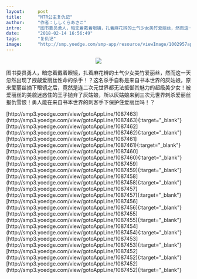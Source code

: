```yaml
---
layout:     post
title:      "NTR公主复仇记"
author:     "作者：ししくらあさこ"
intro:      "图书委员勇人，暗恋着戴着眼镜，扎着麻花辨的土气少女美竹爱丽丝，然而这一天忽然出现了觊觎爱丽丝性命的杀手！？这名杀手自称是来自书本世界的灰姑娘，原来爱丽丝摘下眼镜之后，竟然是连二次元世界都无法抵御其魅力的超级美少女！被爱丽丝的美貌迷惑住的王子抛弃了灰姑娘，所以灰姑娘来到三次元世界刺杀爱丽丝报仇雪恨！勇人能在来自书本世界的刺客手下保护住爱丽丝吗！？"
date:       "2018-02-14 16:56:49"
tags:       "复仇记"
image:      "http://smp.yoedge.com/smp-app/resource/viewImage/1002957appline.png"
---
```

<div style="text-align: center">
<p><img src="http://smp.yoedge.com/smp-app/resource/viewImage/1002957appline.png"/></p>
</div>
<p class="post-meta">
<span>图书委员勇人，暗恋着戴着眼镜，扎着麻花辨的土气少女美竹爱丽丝，然而这一天忽然出现了觊觎爱丽丝性命的杀手！？这名杀手自称是来自书本世界的灰姑娘，原来爱丽丝摘下眼镜之后，竟然是连二次元世界都无法抵御其魅力的超级美少女！被爱丽丝的美貌迷惑住的王子抛弃了灰姑娘，所以灰姑娘来到三次元世界刺杀爱丽丝报仇雪恨！勇人能在来自书本世界的刺客手下保护住爱丽丝吗！？</span>
</p>
[http://smp3.yoedge.com/view/gotoAppLine/1087463](http://smp3.yoedge.com/view/gotoAppLine/1087463){:target="_blank"}
[http://smp3.yoedge.com/view/gotoAppLine/1087462](http://smp3.yoedge.com/view/gotoAppLine/1087462){:target="_blank"}
[http://smp3.yoedge.com/view/gotoAppLine/1087461](http://smp3.yoedge.com/view/gotoAppLine/1087461){:target="_blank"}
[http://smp3.yoedge.com/view/gotoAppLine/1087460](http://smp3.yoedge.com/view/gotoAppLine/1087460){:target="_blank"}
[http://smp3.yoedge.com/view/gotoAppLine/1087459](http://smp3.yoedge.com/view/gotoAppLine/1087459){:target="_blank"}
[http://smp3.yoedge.com/view/gotoAppLine/1087458](http://smp3.yoedge.com/view/gotoAppLine/1087458){:target="_blank"}
[http://smp3.yoedge.com/view/gotoAppLine/1087457](http://smp3.yoedge.com/view/gotoAppLine/1087457){:target="_blank"}
[http://smp3.yoedge.com/view/gotoAppLine/1087456](http://smp3.yoedge.com/view/gotoAppLine/1087456){:target="_blank"}
[http://smp3.yoedge.com/view/gotoAppLine/1087455](http://smp3.yoedge.com/view/gotoAppLine/1087455){:target="_blank"}
[http://smp3.yoedge.com/view/gotoAppLine/1087454](http://smp3.yoedge.com/view/gotoAppLine/1087454){:target="_blank"}
[http://smp3.yoedge.com/view/gotoAppLine/1087453](http://smp3.yoedge.com/view/gotoAppLine/1087453){:target="_blank"}
[http://smp3.yoedge.com/view/gotoAppLine/1087452](http://smp3.yoedge.com/view/gotoAppLine/1087452){:target="_blank"}
[http://smp3.yoedge.com/view/gotoAppLine/1087452](http://smp3.yoedge.com/view/gotoAppLine/1087452){:target="_blank"}


